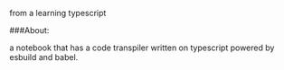 from a learning typescript

###About:

a notebook that has a code transpiler written on typescript powered by esbuild and babel.